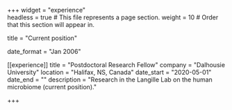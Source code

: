 +++
widget = "experience"  
headless = true  # This file represents a page section.
weight = 10  # Order that this section will appear in.

title = "Current position" 

date_format = "Jan 2006"

[[experience]]
title = "Postdoctoral Research Fellow"
company = "Dalhousie University" 
location = "Halifax, NS, Canada" 
date_start = "2020-05-01"
date_end = ""
description = "Research in the Langille Lab on the human microbiome (current position)." 

+++